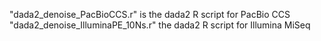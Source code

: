 "dada2_denoise_PacBioCCS.r" is the dada2 R script for PacBio CCS
"dada2_denoise_IlluminaPE_10Ns.r" the dada2 R script for Illumina MiSeq
